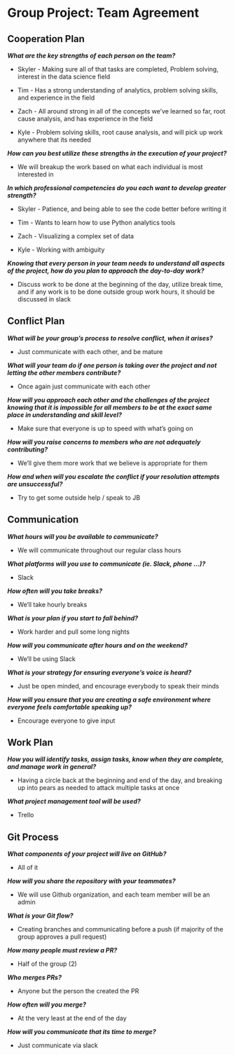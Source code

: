 # Group Project: Team Agreement

## Cooperation Plan

__*What are the key strengths of each person on the team?*__

- Skyler - Making sure all of that tasks are completed, Problem solving, interest in the data science field

- Tim - Has a strong understanding of analytics, problem solving skills, and experience in the field

- Zach - All around strong in all of the concepts we’ve learned so far, root cause analysis, and has experience in the field

- Kyle - Problem solving skills, root cause analysis, and will pick up work anywhere that its needed

__*How can you best utilize these strengths in the execution of your project?*__

- We will breakup the work based on what each individual is most interested in

__*In which professional competencies do you each want to develop greater strength?*__

- Skyler - Patience, and being able to see the code better before writing it

- Tim - Wants to learn how to use Python analytics tools

- Zach - Visualizing a complex set of data

- Kyle - Working with ambiguity

__*Knowing that every person in your team needs to understand all aspects of the project, how do you plan to approach the day-to-day work?*__

- Discuss work to be done at the beginning of the day, utilize break time, and if any work is to be done outside group work hours, it should be discussed in slack

## Conflict Plan

__*What will be your group’s process to resolve conflict, when it arises?*__

- Just communicate with each other, and be mature

__*What will your team do if one person is taking over the project and not letting the other members contribute?*__

- Once again just communicate with each other

__*How will you approach each other and the challenges of the project knowing that it is impossible for all members to be at the exact same place in understanding and skill level?*__

- Make sure that everyone is up to speed with what’s going on

__*How will you raise concerns to members who are not adequately contributing?*__

- We’ll give them more work that we believe is appropriate for them

__*How and when will you escalate the conflict if your resolution attempts are unsuccessful?*__

- Try to get some outside help / speak to JB

## Communication

__*What hours will you be available to communicate?*__

- We will communicate throughout our regular class hours

__*What platforms will you use to communicate (ie. Slack, phone …)?*__

- Slack

__*How often will you take breaks?*__

- We’ll take hourly breaks

__*What is your plan if you start to fall behind?*__

- Work harder and pull some long nights

__*How will you communicate after hours and on the weekend?*__

- We’ll be using Slack

__*What is your strategy for ensuring everyone’s voice is heard?*__

- Just be open minded, and encourage everybody to speak their minds

__*How will you ensure that you are creating a safe environment where everyone feels comfortable speaking up?*__

- Encourage everyone to give input

## Work Plan

__*How you will identify tasks, assign tasks, know when they are complete, and manage work in general?*__

- Having a circle back at the beginning and end of the day, and breaking up into pears as needed to attack multiple tasks at once

__*What project management tool will be used?*__

- Trello

## Git Process

__*What components of your project will live on GitHub?*__

- All of it

__*How will you share the repository with your teammates?*__

- We will use Github organization, and each team member will be an admin

__*What is your Git flow?*__

- Creating branches and communicating before a push (if majority of the group approves a pull request)

__*How many people must review a PR?*__

- Half of the group (2)

__*Who merges PRs?*__

- Anyone but the person the created the PR

__*How often will you merge?*__

- At the very least at the end of the day

__*How will you communicate that its time to merge?*__

- Just communicate via slack
